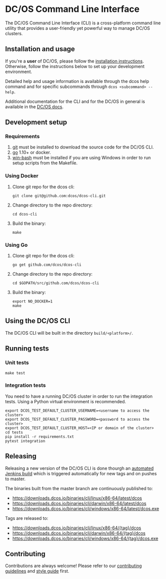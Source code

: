 # DC/OS Command Line Interface

The DC/OS Command Line Interface (CLI) is a cross-platform command line
utility that provides a user-friendly yet powerful way to manage DC/OS
clusters.

## Installation and usage

If you're a **user** of DC/OS, please follow the [installation
instructions](https://dcos.io/docs/latest/cli/install/). Otherwise,
follow the instructions below to set up your development environment.

Detailed help and usage information is available through the dcos help
command and for specific subcommands through `dcos <subcommand> --help`.

Additional documentation for the CLI and for the DC/OS in general is
available in the [DC/OS docs](https://dcos.io/docs/).

## Development setup

### Requirements

1.  [git](http://git-scm.com) must be installed to download the source
    code for the DC/OS CLI.
2.  [go](https://golang.org/dl/) 1.10+ or docker.
3.  [win-bash](https://sourceforge.net/projects/win-bash/files/shell-complete/latest)
   must be installed if you are using Windows in order to run setup scripts
   from the Makefile.

### Using Docker

1.  Clone git repo for the dcos cli:

        git clone git@github.com:dcos/dcos-cli.git

2.  Change directory to the repo directory:

        cd dcos-cli

3.  Build the binary:

        make

### Using Go

1.  Clone git repo for the dcos cli:

        go get github.com/dcos/dcos-cli

2.  Change directory to the repo directory:

        cd $GOPATH/src/github.com/dcos/dcos-cli

3.  Build the binary:

        export NO_DOCKER=1
        make

## Using the DC/OS CLI

The DC/OS CLI will be built in the directory `build/<platform>/`.

## Running tests

### Unit tests

    make test

### Integration tests

You need to have a running DC/OS cluster in order to run the integration tests.
Using a Python virtual environment is recommended.

    export DCOS_TEST_DEFAULT_CLUSTER_USERNAME=<username to access the cluster>
    export DCOS_TEST_DEFAULT_CLUSTER_PASSWORD=<password to access the cluster>
    export DCOS_TEST_DEFAULT_CLUSTER_HOST=<IP or domain of the cluster>
    cd tests
    pip install -r requirements.txt
    pytest integration

## Releasing

Releasing a new version of the DC/OS CLI is done thourgh an
[automated Jenkins
build](https://jenkins.mesosphere.com/service/jenkins/job/public-dcos-cluster-ops/job/mesosphere-dcos-cli/job/release/)
which is triggered automatically for new tags and on pushes to master.

The binaries built from the master branch are continuously published to:

   - https://downloads.dcos.io/binaries/cli/linux/x86-64/latest/dcos
   - https://downloads.dcos.io/binaries/cli/darwin/x86-64/latest/dcos
   - https://downloads.dcos.io/binaries/cli/windows/x86-64/latest/dcos.exe

Tags are released to:

   - https://downloads.dcos.io/binaries/cli/linux/x86-64/{tag}/dcos
   - https://downloads.dcos.io/binaries/cli/darwin/x86-64/{tag}/dcos
   - https://downloads.dcos.io/binaries/cli/windows/x86-64/{tag}/dcos.exe

## Contributing

Contributions are always welcome! Please refer to our [contributing guidelines](https://github.com/dcos/dcos-cli/blob/master/CONTRIBUTING.md) and [style guide](https://github.com/dcos/dcos-cli/blob/master/STYLEGUIDE.md) first.
